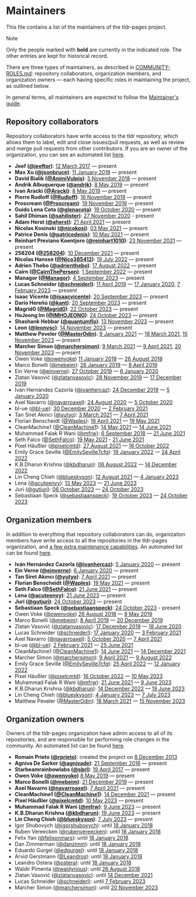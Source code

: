 # Maintainers

This file contains a list of the maintainers of the tldr-pages project.

> [!NOTE]
> Only the people marked with **bold** are currently in the indicated role.
> The other entries are kept for historical record.

There are three types of maintainers, as described in
[COMMUNITY-ROLES.md](https://github.com/khulnasoft-lab/cheatlist/blob/main/COMMUNITY-ROLES.md#when-to-change-roles):
repository collaborators, organization members, and organization owners
— each having specific roles in maintaining the project, as outlined below.

In general terms, all maintainers are expected to follow the
[Maintainer's guide](contributing-guides/maintainers-guide.md).

## Repository collaborators

Repository collaborators have write access to the tldr repository,
which allows them to label, edit and close issues/pull requests,
as well as review and merge pull requests from other contributors.
If you are an owner of the organization, you can see an automated list
[here](https://github.com/khulnasoft-lab/cheatlist/settings/collaboration).

- **Jeef ([@jeeftor](https://github.com/jeeftor))**:
  [12 March 2017](https://github.com/khulnasoft-lab/cheatlist/issues/1209#issuecomment-285924778) — present
- **Max Xu ([@jsonbruce](https://github.com/jsonbruce))**:
  [11 January 2018](https://github.com/khulnasoft-lab/cheatlist/issues/1885) — present
- **David Bialik ([@AnimiVulpis](https://github.com/AnimiVulpis))**:
  [5 November 2018](https://github.com/khulnasoft-lab/cheatlist/issues/2556) — present
- **Andrik Albuquerque ([@andrik](https://github.com/andrik))**:
  [8 May 2019](https://github.com/khulnasoft-lab/cheatlist/issues/2988) — present
- **Ivan Aracki ([@Aracki](https://github.com/Aracki))**:
  [8 May 2019](https://github.com/khulnasoft-lab/cheatlist/issues/2988) — present
- **Pierre Rudloff ([@Rudloff](https://github.com/Rudloff))**:
  [16 November 2019](https://github.com/khulnasoft-lab/cheatlist/issues/3580) — present
- **Proscream ([@Proscream](https://github.com/Proscream))**:
  [19 November 2019](https://github.com/khulnasoft-lab/cheatlist/issues/3592) — present
- **Guido Lena Cota ([@glenacota](https://github.com/glenacota))**:
  [19 October 2020](https://github.com/khulnasoft-lab/cheatlist/issues/4763) — present
- **Sahil Dhiman ([@sahilister](https://github.com/sahilister))**:
  [27 November 2020](https://github.com/khulnasoft-lab/cheatlist/issues/4994) - present
- **Adam Herst ([@aherst](https://github.com/aherst))**:
  [21 April 2021](https://github.com/khulnasoft-lab/cheatlist/issues/5810) — present
- **Nicolas Kosinski ([@nicokosi](https://github.com/nicokosi))**:
  [03 May 2021](https://github.com/khulnasoft-lab/cheatlist/issues/5873) — present
- **Patrice Denis ([@patricedenis](https://github.com/patricedenis))**:
  [10 May 2021](https://github.com/khulnasoft-lab/cheatlist/issues/5919) — present
- **Reinhart Previano Koentjoro ([@reinhart1010](https://github.com/reinhart1010))**:
  [23 November 2021](https://github.com/khulnasoft-lab/cheatlist/issues/7404) — present
- **258204 ([@258204](https://github.com/258204))**:
  [10 December 2021](https://github.com/khulnasoft-lab/cheatlist/issues/7522) — present
- **Nicolas Hansse ([@Nico385412](https://github.com/Nico385412))**:
  [19 July 2022](https://github.com/khulnasoft-lab/cheatlist/issues/8224) — present
- **Adrien Thebo ([@adrienthebo](https://github.com/adrienthebo))**:
  [17 August 2022](https://github.com/khulnasoft-lab/cheatlist/issues/8321) — present
- **Cairn ([@CairnThePerson](https://github.com/CairnThePerson))**:
  [1 September 2022](https://github.com/khulnasoft-lab/cheatlist/issues/8438) — present
- **Managor ([@Managor](https://github.com/Managor))**:
  [4 September 2023](https://github.com/khulnasoft-lab/cheatlist/issues/10611) — present
- **Lucas Schneider ([@schneiderl](https://github.com/schneiderl))**:
  [11 April 2019](https://github.com/khulnasoft-lab/cheatlist/issues/2898) — [17 January 2020](https://github.com/khulnasoft-lab/cheatlist/issues/3764), [7 February 2023](https://github.com/khulnasoft-lab/cheatlist/issues/10674) — present
- **Isaac Vicente ([@isaacvicente](https://github.com/isaacvicente))**:
  [20 September 2023](https://github.com/khulnasoft-lab/cheatlist/issues/10737) — present
- **Darío Hereñú ([@kant](https://github.com/kant))**:
  [20 September 2023](https://github.com/khulnasoft-lab/cheatlist/issues/10738) — present
- **Magrid0 ([@Magrid0](https://github.com/Magrid0))**:
  [22 October 2023](https://github.com/khulnasoft-lab/cheatlist/issues/11159) — present
- **HoJeong Im ([@IMHOJEONG](https://github.com/IMHOJEONG))**:
  [24 October 2023](https://github.com/khulnasoft-lab/cheatlist/issues/11200) — present
- **Shashank Hebbar ([@quantumflo](https://github.com/quantumflo))**:
  [13 November 2023](https://github.com/khulnasoft-lab/cheatlist/issues/11460) — present
- **Leon ([@leonvsc](https://github.com/leonvsc))**:
  [14 November 2023](https://github.com/khulnasoft-lab/cheatlist/issues/11495) — present
- **Matthew Peveler ([@MasterOdin](https://github.com/MasterOdin))**:
  [9 January 2021](https://github.com/khulnasoft-lab/cheatlist/issues/5122) — [18 March 2021](https://github.com/khulnasoft-lab/cheatlist/issues/5473), [15 November 2023](https://github.com/khulnasoft-lab/cheatlist/issues/11509) — present
- **Marcher Simon ([@marchersimon](https://github.com/marchersimon))**:
  [9 March 2021](https://github.com/khulnasoft-lab/cheatlist/issues/5390) — [9 April 2021](https://github.com/khulnasoft-lab/cheatlist/issues/5722), [20 November 2023](https://github.com/khulnasoft-lab/cheatlist/issues/11381) — present
- Owen Voke ([@owenvoke](https://github.com/owenvoke))
  [11 January 2018](https://github.com/khulnasoft-lab/cheatlist/issues/1885) — [26 August 2018](https://github.com/khulnasoft-lab/cheatlist/issues/2258)
- Marco Bonelli ([@mebeim](https://github.com/mebeim)):
  [28 January 2019](https://github.com/khulnasoft-lab/cheatlist/issues/2735) — [8 April 2019](https://github.com/khulnasoft-lab/cheatlist/issues/2874)
- Ein Verne ([@einverne](https://github.com/einverne)):
  [27 October 2019](https://github.com/khulnasoft-lab/cheatlist/issues/3488) — [6 January 2020](https://github.com/khulnasoft-lab/cheatlist/issues/3738)
- Zlatan Vasović ([@zlatanvasovic](https://github.com/zlatanvasovic)):
  [28 November 2019](https://github.com/khulnasoft-lab/cheatlist/issues/3636) — [17 December 2019](https://github.com/khulnasoft-lab/cheatlist/issues/3663)
- Iván Hernández Cazorla ([@ivanhercaz](https://github.com/ivanhercaz)):
  [24 December 2019](https://github.com/khulnasoft-lab/cheatlist/issues/3690) — [5 January 2020](https://github.com/khulnasoft-lab/cheatlist/issues/3736)
- Axel Navarro ([@navarroaxel](https://github.com/navarroaxel)):
  [24 August 2020](https://github.com/khulnasoft-lab/cheatlist/issues/4291) — [5 October 2020](https://github.com/khulnasoft-lab/cheatlist/issues/4504)
- bl-ue ([@bl-ue](https://github.com/bl-ue)):
  [30 December 2020](https://github.com/khulnasoft-lab/cheatlist/issues/5056) — [2 February 2021](https://github.com/khulnasoft-lab/cheatlist/issues/5219)
- Tan Siret Akıncı ([@yutyo](https://github.com/yutyo)):
  [3 March 2021](https://github.com/khulnasoft-lab/cheatlist/issues/5345) — [7 April 2021](https://github.com/khulnasoft-lab/cheatlist/issues/5702)
- Florian Benscheidt ([@Waples](https://github.com/Waples)):
  [16 April 2021](https://github.com/khulnasoft-lab/cheatlist/issues/5774) — [19 May 2021](https://github.com/khulnasoft-lab/cheatlist/issues/5989)
- CleanMachine1 ([@CleanMachine1](https://github.com/CleanMachine1)):
  [14 May 2021](https://github.com/khulnasoft-lab/cheatlist/issues/5961) — [14 June 2021](https://github.com/khulnasoft-lab/cheatlist/issues/6123)
- Muhammad Falak R Wani ([@mfrw](https://github.com/mfrw)):
  [6 September 2018](https://github.com/khulnasoft-lab/cheatlist/issues/2306) — [21 June 2021](https://github.com/khulnasoft-lab/cheatlist/issues/6142)
- Seth Falco ([@SethFalco](https://github.com/SethFalco)):
  [19 May 2021](https://github.com/khulnasoft-lab/cheatlist/issues/5993) - [21 June 2021](https://github.com/khulnasoft-lab/cheatlist/issues/6149)
- Pixel Häußler ([@pixelcmtd](https://github.com/pixelcmtd)):
  [27 August 2021](https://github.com/khulnasoft-lab/cheatlist/issues/6415) — [16 October 2022](https://github.com/khulnasoft-lab/cheatlist/pull/9072#issuecomment-1279847932)
- Emily Grace Seville ([@EmilySeville7cfg](https://github.com/EmilySeville7cfg)):
  [19 January 2022](https://github.com/khulnasoft-lab/cheatlist/issues/1209#issuecomment-285924778) — [24 April 2022](https://github.com/khulnasoft-lab/cheatlist/issues/8053)
- K.B.Dharun Krishna ([@kbdharun](https://github.com/kbdharun)):
  [06 August 2022](https://github.com/khulnasoft-lab/cheatlist/issues/8309) — [14 December 2022](https://github.com/khulnasoft-lab/cheatlist/issues/9625)
- Lin Cheng Chieh ([@blueskyson](https://github.com/blueskyson)):
  [12 August 2021](https://github.com/khulnasoft-lab/cheatlist/issues/6330) — [4 January 2023](https://github.com/khulnasoft-lab/cheatlist/issues/9671)
- Lena ([@acuteenvy](https://github.com/acuteenvy)):
  [13 May 2023](https://github.com/khulnasoft-lab/cheatlist/issues/10187) — [21 June 2023](https://github.com/khulnasoft-lab/cheatlist/issues/10406)
- Juri ([@gutjuri](https://github.com/gutjuri)):
  [06 October 2023](https://github.com/khulnasoft-lab/cheatlist/issues/10874) — [24 October 2023](https://github.com/khulnasoft-lab/cheatlist/issues/11201)
- Sebastiaan Speck ([@sebastiaanspeck](https://github.com/sebastiaanspeck)):
  [19 October 2023](https://github.com/khulnasoft-lab/cheatlist/issues/11075) — [24 October 2023](https://github.com/khulnasoft-lab/cheatlist/issues/11202)

## Organization members

In addition to everything that repository collaborators can do, organization members
have write access to all the repositories in the tldr-pages organization,
and [a few extra maintenance capabilities](https://docs.github.com/en/organizations/managing-peoples-access-to-your-organization-with-roles/permission-levels-for-an-organization).
An automated list can be found [here](https://github.com/orgs/tldr-pages/people).

- **Iván Hernández Cazorla ([@ivanhercaz](https://github.com/ivanhercaz))**:
  [5 January 2020](https://github.com/khulnasoft-lab/cheatlist/issues/3736) — present
- **Ein Verne ([@einverne](https://github.com/einverne))**:
  [6 January 2020](https://github.com/khulnasoft-lab/cheatlist/issues/3738) — present
- **Tan Siret Akıncı ([@yutyo](https://github.com/yutyo))**:
  [7 April 2021](https://github.com/khulnasoft-lab/cheatlist/issues/5702) — present
- **Florian Benscheidt ([@Waples](https://github.com/Waples))**:
  [19 May 2021](https://github.com/khulnasoft-lab/cheatlist/issues/5989) — present
- **Seth Falco ([@SethFalco](https://github.com/SethFalco))**:
  [21 June 2021](https://github.com/khulnasoft-lab/cheatlist/issues/6149) — present
- **Lena ([@acuteenvy](https://github.com/acuteenvy))**:
  [21 June 2023](https://github.com/khulnasoft-lab/cheatlist/issues/10406) — present
- **Juri ([@gutjuri](https://github.com/gutjuri))**:
  [24 October 2023](https://github.com/khulnasoft-lab/cheatlist/issues/11201) — present
- **Sebastiaan Speck ([@sebastiaanspeck](https://github.com/sebastiaanspeck))**:
  [24 October 2023](https://github.com/khulnasoft-lab/cheatlist/issues/11202) - present
- Owen Voke ([@owenvoke](https://github.com/owenvoke))
  [26 August 2018](https://github.com/khulnasoft-lab/cheatlist/issues/2258) — [8 May 2019](https://github.com/khulnasoft-lab/cheatlist/issues/2989)
- Marco Bonelli ([@mebeim](https://github.com/mebeim)):
  [8 April 2019](https://github.com/khulnasoft-lab/cheatlist/issues/2874) — [20 December 2019](https://github.com/khulnasoft-lab/cheatlist/issues/3672)
- Zlatan Vasović ([@zlatanvasovic](https://github.com/zlatanvasovic)):
  [17 December 2019](https://github.com/khulnasoft-lab/cheatlist/issues/3663) — [18 June 2020](https://github.com/khulnasoft-lab/cheatlist/issues/4113)
- Lucas Schneider ([@schneiderl](https://github.com/schneiderl)):
  [17 January 2020](https://github.com/khulnasoft-lab/cheatlist/issues/3764) — [3 February 2021](https://github.com/khulnasoft-lab/cheatlist/issues/5224)
- Axel Navarro ([@navarroaxel](https://github.com/navarroaxel)):
  [5 October 2020](https://github.com/khulnasoft-lab/cheatlist/issues/4504) — [7 April 2021](https://github.com/khulnasoft-lab/cheatlist/issues/5703)
- bl-ue ([@bl-ue](https://github.com/bl-ue)):
  [2 February 2021](https://github.com/khulnasoft-lab/cheatlist/issues/5219) — [25 June 2021](https://matrix.to/#/!zXiOpjSkFTvtMpsenJ:gitter.im/$qCyBANu8Ub_GKJgwh0zKlVSgWASLYxYJXBn4NDEEQPw)
- CleanMachine1 ([@CleanMachine1](https://github.com/CleanMachine1)):
  [14 June 2021](https://github.com/khulnasoft-lab/cheatlist/issues/6123) — [14 December 2021](https://github.com/khulnasoft-lab/cheatlist/issues/7541)
- Marcher Simon ([@marchersimon](https://github.com/marchersimon)):
  [9 April 2021](https://github.com/khulnasoft-lab/cheatlist/issues/5722) — [9 August 2022](https://github.com/khulnasoft-lab/cheatlist/issues/7540)
- Emily Grace Seville ([@EmilySeville7cfg](https://github.com/EmilySeville7cfg)):
  [25 April 2022](https://github.com/khulnasoft-lab/cheatlist/issues/8053) — [12 January 2022](https://matrix.to/#/!zXiOpjSkFTvtMpsenJ:gitter.im/$n3Jk7mhIzG6edTVUv6MkAoX_1N5z5MPRj2hclyrfKBI)
- Pixel Häußler ([@pixelcmtd](https://github.com/pixelcmtd)):
  [16 October 2022](https://github.com/khulnasoft-lab/cheatlist/pull/9072#issuecomment-1279847932) — [10 May 2023](https://github.com/khulnasoft-lab/cheatlist/pull/10056)
- Muhammad Falak R Wani ([@mfrw](https://github.com/mfrw)):
  [21 June 2021](https://github.com/khulnasoft-lab/cheatlist/issues/6142) — [9 June 2023](https://github.com/khulnasoft-lab/cheatlist/issues/10053)
- K.B.Dharun Krishna ([@kbdharun](https://github.com/kbdharun)):
  [14 December 2022](https://github.com/khulnasoft-lab/cheatlist/issues/9625) — [19 June 2023](https://github.com/khulnasoft-lab/cheatlist/issues/10057)
- Lin Cheng Chieh ([@blueskyson](https://github.com/blueskyson)):
  [4 January 2023](https://github.com/khulnasoft-lab/cheatlist/issues/9671) — [7 July 2023](https://github.com/khulnasoft-lab/cheatlist/issues/10054)
- Matthew Peveler ([@MasterOdin](https://github.com/MasterOdin)):
  [18 March 2021](https://github.com/khulnasoft-lab/cheatlist/issues/5473) — [15 November 2023](https://github.com/khulnasoft-lab/cheatlist/issues/11509)

## Organization owners

Owners of the tldr-pages organization have admin access to all of its repositories,
and are responsible for performing role changes in the community.
An automated list can be found [here](https://github.com/orgs/tldr-pages/people).

- **Romain Prieto ([@rprieto](https://github.com/rprieto))**:
  created the project on [8 December 2013](https://github.com/khulnasoft-lab/cheatlist/commit/11264d9b19000734a2d35ecbdbdebc0b0b45aed9)
- **Agniva De Sarker ([@agnivade](https://github.com/agnivade))**:
  [21 September 2016](https://github.com/khulnasoft-lab/cheatlist/issues/9899) — present
- **Starbeamrainbowlabs ([@sbrl](https://github.com/sbrl))**:
  [19 April 2017](https://github.com/khulnasoft-lab/cheatlist/issues/9899) — present
- **Owen Voke ([@owenvoke](https://github.com/owenvoke))**
  [8 May 2019](https://github.com/khulnasoft-lab/cheatlist/issues/2989) — present
- **Marco Bonelli ([@mebeim](https://github.com/mebeim))**:
  [21 December 2019](https://github.com/khulnasoft-lab/cheatlist/issues/3672) — present
- **Axel Navarro ([@navarroaxel](https://github.com/navarroaxel))**:
  [7 April 2021](https://github.com/khulnasoft-lab/cheatlist/issues/5703) — present
- **CleanMachine1 ([@CleanMachine1](https://github.com/CleanMachine1))**:
  [14 December 2021](https://github.com/khulnasoft-lab/cheatlist/issues/7541) — present
- **Pixel Häußler ([@pixelcmtd](https://github.com/pixelcmtd))**:
  [10 May 2023](https://github.com/khulnasoft-lab/cheatlist/pull/10056) — present
- **Muhammad Falak R Wani ([@mfrw](https://github.com/mfrw))**:
  [9 June 2023](https://github.com/khulnasoft-lab/cheatlist/pull/10355) — present
- **K.B.Dharun Krishna ([@kbdharun](https://github.com/kbdharun))**:
  [19 June 2023](https://github.com/khulnasoft-lab/cheatlist/issues/10057) — present
- **Lin Cheng Chieh ([@blueskyson](https://github.com/blueskyson))**:
  [7 July 2023](https://github.com/khulnasoft-lab/cheatlist/issues/10054) — present
- Igor Shubovych ([@igorshubovych](https://github.com/igorshubovych)):
  until [18 January 2018](https://github.com/khulnasoft-lab/cheatlist/issues/1878#issuecomment-358610454)
- Ruben Vereecken ([@rubenvereecken](https://github.com/rubenvereecken)):
  until [18 January 2018](https://github.com/khulnasoft-lab/cheatlist/issues/1878#issuecomment-358610454)
- Felix Yan ([@felixonmars](https://github.com/felixonmars)):
  until [18 January 2018](https://github.com/khulnasoft-lab/cheatlist/issues/1878#issuecomment-358610454)
- Dan Zimmerman ([@danzimm](https://github.com/danzimm)):
  until [18 January 2018](https://github.com/khulnasoft-lab/cheatlist/issues/1878#issuecomment-358610454)
- Eduardo Gurgel ([@edgurgel](https://github.com/edgurgel)):
  until [18 January 2018](https://github.com/khulnasoft-lab/cheatlist/issues/1878#issuecomment-358610454)
- Arvid Gerstmann ([@Leandros](https://github.com/Leandros)):
  until [18 January 2018](https://github.com/khulnasoft-lab/cheatlist/issues/1878#issuecomment-358610454)
- Leandro Ostera ([@ostera](https://github.com/ostera)):
  until [18 January 2018](https://github.com/khulnasoft-lab/cheatlist/issues/1878#issuecomment-358610454)
- Waldir Pimenta ([@waldyrious](https://github.com/waldyrious)):
  until [26 August 2018](https://github.com/khulnasoft-lab/cheatlist/issues/2257)
- Zlatan Vasović ([@zlatanvasovic](https://github.com/zlatanvasovic)):
  until [14 December 2021](https://github.com/khulnasoft-lab/cheatlist/issues/7538)
- Lucas Schneider ([@schneiderl](https://github.com/schneiderl)):
  until [7 February 2023](https://github.com/khulnasoft-lab/cheatlist/issues/10674)
- Marcher Simon ([@marchersimon](https://github.com/marchersimon)):
  until [20 November 2023](https://github.com/khulnasoft-lab/cheatlist/issues/11381)
